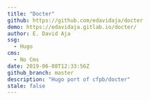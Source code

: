 ```yaml
---
title: "Docter"
github: https://github.com/edavidaja/docter
demo: https://edavidaja.gitlab.io/docter/
author: E. David Aja
ssg:
  - Hugo
cms:
  - No Cms
date: 2019-06-08T12:33:56Z
github_branch: master
description: "Hugo port of cfpb/docter"
stale: false
---
```

